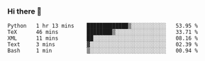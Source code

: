 ### Hi there 👋

<!--
**gustavkrist/gustavkrist** is a ✨ _special_ ✨ repository because its `README.md` (this file) appears on your GitHub profile.

Here are some ideas to get you started:

- 🔭 I’m currently working on ...
- 🌱 I’m currently learning ...
- 👯 I’m looking to collaborate on ...
- 🤔 I’m looking for help with ...
- 💬 Ask me about ...
- 📫 How to reach me: ...
- 😄 Pronouns: ...
- ⚡ Fun fact: ...
-->

<!--START_SECTION:waka-->

```text
Python   1 hr 13 mins    █████████████▒░░░░░░░░░░░   53.95 %
TeX      46 mins         ████████▒░░░░░░░░░░░░░░░░   33.71 %
XML      11 mins         ██░░░░░░░░░░░░░░░░░░░░░░░   08.16 %
Text     3 mins          ▓░░░░░░░░░░░░░░░░░░░░░░░░   02.39 %
Bash     1 min           ▒░░░░░░░░░░░░░░░░░░░░░░░░   00.94 %
```

<!--END_SECTION:waka-->
